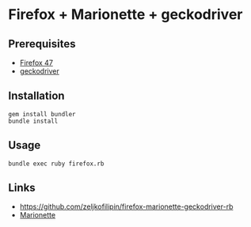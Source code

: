 # Firefox + Marionette + geckodriver

## Prerequisites

- [Firefox 47](https://www.mozilla.org/en-US/firefox/new/)
- [geckodriver](https://github.com/mozilla/geckodriver/)

## Installation

    gem install bundler
    bundle install

## Usage

    bundle exec ruby firefox.rb

## Links

- https://github.com/zeljkofilipin/firefox-marionette-geckodriver-rb
- [Marionette](https://developer.mozilla.org/en-US/docs/Mozilla/QA/Marionette/WebDriver)
